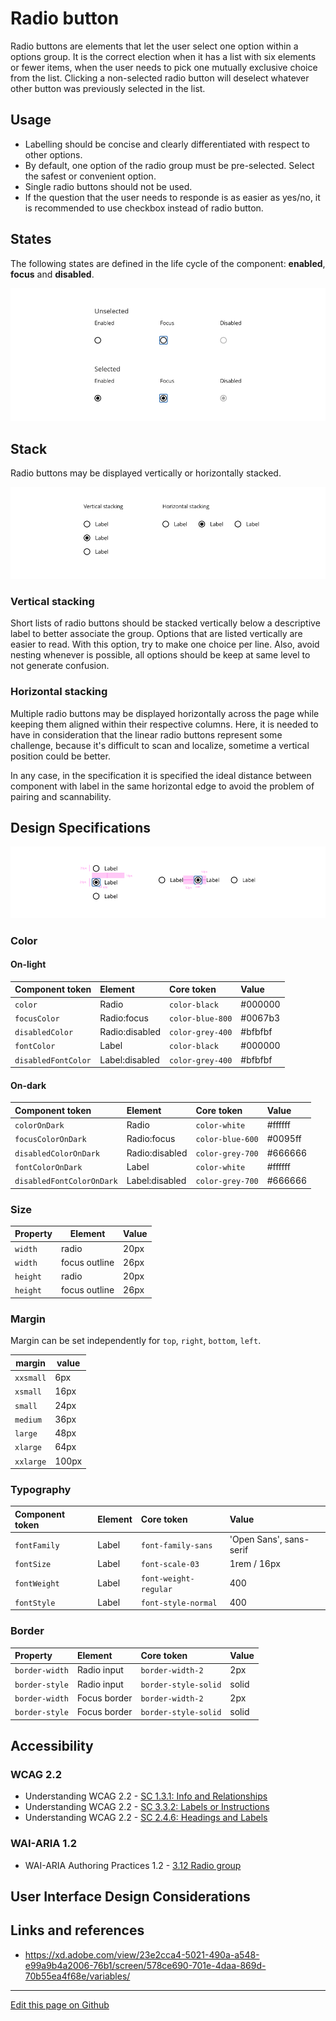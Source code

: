 # Radio button

Radio buttons are elements that let the user select one option within a options group. It is the correct election when it has a list with six elements or fewer items, when the user needs to pick one mutually exclusive choice from the list.
Clicking a non-selected radio button will deselect whatever other button was previously selected in the list.

## Usage

* Labelling should be concise and clearly differentiated with respect to other options.
* By default, one option of the radio group must be pre-selected. Select the safest or convenient option.
* Single radio buttons should not be used.
* If the question that the user needs to responde is as easier as yes/no, it is recommended to use checkbox instead of radio button.


## States

The following states are defined in the life cycle of the component: **enabled**, **focus** and **disabled**.

![Radio button states](images/radio_states.png)

## Stack

Radio buttons may be displayed vertically or horizontally stacked.

![Radio button stacked layout](images/radio_stacked.png)

### Vertical stacking

Short lists of radio buttons should be stacked vertically below a descriptive label to better associate the group. Options that are listed vertically are easier to read.
With this option, try to make one choice per line. Also, avoid nesting whenever is possible, all options should be keep at same level to not generate confusion.

### Horizontal stacking

Multiple radio buttons may be displayed horizontally across the page while keeping them aligned within their respective columns. Here, it is needed to have in consideration that the linear radio buttons represent some challenge, because it's difficult to scan and localize, sometime a vertical position could be better.

In any case, in the specification it is specified the ideal distance between component with label in the same horizontal edge to avoid the problem of pairing and scannability.


## Design Specifications

![Radio button specifications](images/radio_specs.png)

### Color

#### On-light

| Component token                   | Element           | Core token               | Value       |
| :-------------------------------- | :---------------- | :----------------------- | :---------- |
| `color`                           | Radio             | `color-black`            | #000000     |
| `focusColor`                      | Radio:focus       | `color-blue-800`         | #0067b3     |
| `disabledColor`                   | Radio:disabled    | `color-grey-400`         | #bfbfbf     |
| `fontColor`                       | Label             | `color-black`            | #000000     |
| `disabledFontColor`               | Label:disabled    | `color-grey-400`         | #bfbfbf     |

#### On-dark

| Component token                   | Element           | Core token               | Value       |
| :-------------------------------- | :---------------- | :----------------------- | :---------- |
| `colorOnDark`                     | Radio             | `color-white`            | #ffffff     |
| `focusColorOnDark`                | Radio:focus       | `color-blue-600`         | #0095ff     |
| `disabledColorOnDark`             | Radio:disabled    | `color-grey-700`         | #666666     |
| `fontColorOnDark`                 | Label             | `color-white`            | #ffffff     |
| `disabledFontColorOnDark`         | Label:disabled    | `color-grey-700`         | #666666     |


### Size 

| Property              | Element       | Value     |  
| --------------------- | -----------   | --------  | 
| `width`               | radio         | 20px      | 
| `width`               | focus outline | 26px      | 
| `height`              | radio         | 20px      | 
| `height`              | focus outline | 26px      |  

### Margin

Margin can be set independently for `top`, `right`, `bottom`, `left`.

margin | value
-- | --
```xxsmall``` | 6px
```xsmall``` | 16px
```small``` | 24px
```medium``` | 36px
```large``` | 48px
```xlarge``` | 64px
```xxlarge``` | 100px

### Typography

| Component token       | Element       | Core token            | Value                    |
| :-------------------- | :------------ | :-------------------- | :----------------------- |
| `fontFamily`          | Label         | `font-family-sans`    | 'Open Sans', sans-serif  |
| `fontSize`            | Label         | `font-scale-03`       | 1rem / 16px              |
| `fontWeight`          | Label         | `font-weight-regular` | 400                      |
| `fontStyle`           | Label         | `font-style-normal`   | 400                      |

### Border

| Property              | Element                | Core token                 | Value            |
| :-------------------- | :--------------------- | :------------------------- | :--------------- |
| `border-width`        | Radio input            | `border-width-2`           | 2px              |
| `border-style`        | Radio input            | `border-style-solid`       | solid            |
| `border-width`        | Focus border           | `border-width-2`           | 2px              |
| `border-style`        | Focus border           | `border-style-solid`       | solid            |



## Accessibility

### WCAG 2.2

* Understanding WCAG 2.2 - [SC 1.3.1: Info and Relationships](https://www.w3.org/WAI/WCAG22/Understanding/info-and-relationships.html)
* Understanding WCAG 2.2 - [SC 3.3.2: Labels or Instructions](https://www.w3.org/WAI/WCAG22/Understanding/labels-or-instructions.html)
* Understanding WCAG 2.2 - [SC 2.4.6: Headings and Labels](https://www.w3.org/WAI/WCAG22/Understanding/headings-and-labels.html)

### WAI-ARIA 1.2

* WAI-ARIA Authoring Practices 1.2 - [3.12 Radio group](https://www.w3.org/TR/wai-aria-practices-1.2/#radiobutton)






## User Interface Design Considerations



## Links and references

- https://xd.adobe.com/view/23e2cca4-5021-490a-a548-e99a9b4a2006-76b1/screen/578ce690-701e-4daa-869d-70b55ea4f68e/variables/

____________________________________________________________

[Edit this page on Github](https://github.com/dxc-technology/halstack-style-guide/blob/master/guidelines/components/radio/README.md)
